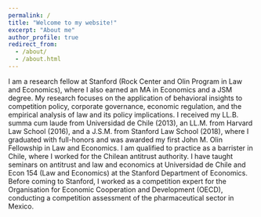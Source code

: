 ```yaml
---
permalink: /
title: "Welcome to my website!"
excerpt: "About me"
author_profile: true
redirect_from:
  - /about/
  - /about.html
---
```



 I am a research fellow at Stanford (Rock Center and Olin Program in Law and Economics), where I also earned an MA in Economics and a JSM degree. My research focuses on the application of behavioral insights to competition policy, corporate governance, economic regulation, and the empirical analysis of law and its policy implications. I received my LL.B. summa cum laude from Universidad de Chile (2013), an LL.M. from Harvard Law School (2016), and a J.S.M. from Stanford Law School (2018), where I graduated with full-honors and was awarded my first John M. Olin Fellowship in Law and Economics. I am qualified to practice as a barrister in Chile, where I worked for the Chilean antitrust authority. I have taught seminars on antitrust and law and economics at Universidad de Chile and Econ 154 (Law and Economics) at the Stanford Department of Economics. Before coming to Stanford, I worked as a competition expert for the Organisation for Economic Cooperation and Development (OECD), conducting a competition assessment of the pharmaceutical sector in Mexico.
